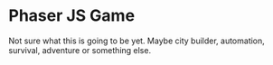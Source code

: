 # Phaser JS Game
Not sure what this is going to be yet. Maybe city builder, automation, survival, adventure or something else.
